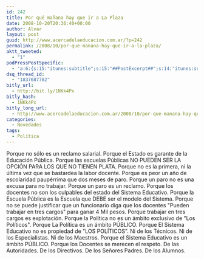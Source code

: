 ```yaml
---
id: 242
title: Por qué mañana hay que ir a La Plaza
date: 2008-10-20T20:36:40+00:00
author: Alvar
layout: post
guid: http://www.acercadelaeducacion.com.ar/?p=242
permalink: /2008/10/por-que-manana-hay-que-ir-a-la-plaza/
aktt_tweeted:
  - "1"
podPressPostSpecific:
  - 'a:6:{s:15:"itunes:subtitle";s:15:"##PostExcerpt##";s:14:"itunes:summary";s:15:"##PostExcerpt##";s:15:"itunes:keywords";s:17:"##WordPressCats##";s:13:"itunes:author";s:10:"##Global##";s:15:"itunes:explicit";s:7:"Default";s:12:"itunes:block";s:7:"Default";}'
dsq_thread_id:
  - "1837687782"
bitly_url:
  - http://bit.ly/1NKk4Px
bitly_hash:
  - 1NKk4Px
bitly_long_url:
  - http://www.acercadelaeducacion.com.ar/2008/10/por-que-manana-hay-que-ir-a-la-plaza/
categories:
  - Novedades
tags:
  - Política
---
```

Porque no sólo es un reclamo salarial.
Porque el Estado es garante de la Educación Pública.
Porque las escuelas Públicas NO PUEDEN SER LA OPCIÓN PARA LOS QUE NO TIENEN PLATA.
Porque no es la primera, ni la última vez que se bastardea la labor docente.
Porque es peor un año de escolaridad paupérrima que dos meses de paro.
Porque un paro no es una excusa para no trabajar.
Porque un paro es un reclamo.
Porque los docentes no son los culpables del estado del Sistema Educativo.
Porque la Escuela Pública es la Escuela que DEBE ser el modelo del Sistema.
Porque no se puede justificar que un funcionario diga que los docentes "Pueden trabajar en tres cargos" para ganar 4 Mil pesos.
Porque trabajar en tres cargos es explotación.
Porque la Política no es un ámbito exclusivo de "Los Políticos".
Porque La Política es un ámbito PÚBLICO.
Porque El Sistema Educativo no es propiedad de "LOS POLÍTICOS".
Ni de los Técnicos.
Ni de los Especialistas.
Ni de los Maestros.
Porque el Sistema Educativo es un ámbito PÚBLICO.
Porque los Docentes se merecen el respeto.
De las Autoridades.
De los Directivos.
De los Señores Padres.
De los Alumnos.
